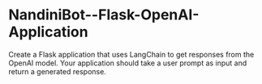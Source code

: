 # NandiniBot--Flask-OpenAI-Application
 Create a Flask application that uses LangChain to get responses from the OpenAI model. Your application should take a user prompt as input and return a generated response.
